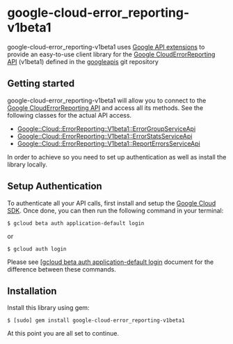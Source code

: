google-cloud-error_reporting-v1beta1
=================================================

google-cloud-error_reporting-v1beta1 uses [Google API extensions][google-gax] to provide an
easy-to-use client library for the [Google CloudErrorReporting API][] (v1beta1) defined in the [googleapis][] git repository


[googleapis]: https://github.com/googleapis/googleapis/tree/master/google/devtools/clouderrorreporting/v1beta1
[google-gax]: https://github.com/googleapis/gax-ruby
[Google CloudErrorReporting API]: https://developers.google.com/apis-explorer/#p/clouderrorreporting/v1beta1/

Getting started
---------------

google-cloud-error_reporting-v1beta1 will allow you to connect to the [Google CloudErrorReporting API][] and access all its methods. See the following classes for the actual API access.

- [Google::Cloud::ErrorReporting::V1beta1::ErrorGroupServiceApi](http://www.rubydoc.info/gems/google-cloud-error_reporting-v1beta1/0.6.8/Google/Cloud/ErrorReporting/V1beta1/ErrorGroupServiceApi)
- [Google::Cloud::ErrorReporting::V1beta1::ErrorStatsServiceApi](http://www.rubydoc.info/gems/google-cloud-error_reporting-v1beta1/0.6.8/Google/Cloud/ErrorReporting/V1beta1/ErrorStatsServiceApi)
- [Google::Cloud::ErrorReporting::V1beta1::ReportErrorsServiceApi](http://www.rubydoc.info/gems/google-cloud-error_reporting-v1beta1/0.6.8/Google/Cloud/ErrorReporting/V1beta1/ReportErrorsServiceApi)

In order to achieve so you need to set up authentication as well as install the library locally.


Setup Authentication
--------------------

To authenticate all your API calls, first install and setup the [Google Cloud SDK][].
Once done, you can then run the following command in your terminal:

    $ gcloud beta auth application-default login

or

    $ gcloud auth login

Please see [[gcloud beta auth application-default login][] document for the difference between these commands.

[Google Cloud SDK]: https://cloud.google.com/sdk/
[gcloud beta auth application-default login]: https://cloud.google.com/sdk/gcloud/reference/beta/auth/application-default/login


Installation
-------------------

Install this library using gem:

    $ [sudo] gem install google-cloud-error_reporting-v1beta1

At this point you are all set to continue.
